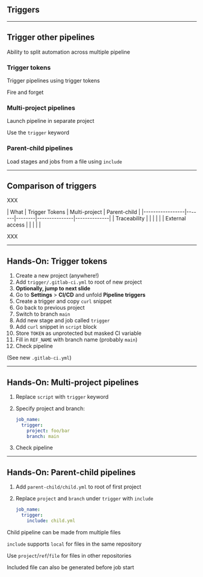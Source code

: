 <!-- .slide: id="gitlab_triggers" class="vertical-center" -->

<i class="fa-duotone fa-play fa-8x fa-duotone-colors" style="float: right; color: grey;"></i>

## Triggers

---

## Trigger other pipelines

Ability to split automation across multiple pipeline

### Trigger tokens

Trigger pipelines using trigger tokens [](https://docs.gitlab.com/ee/ci/triggers/)

Fire and forget

### Multi-project pipelines

Launch pipeline in separate project [](https://docs.gitlab.com/ee/ci/pipelines/multi_project_pipelines.html)

Use the `trigger` keyword [](https://docs.gitlab.com/ee/ci/yaml/index.html#trigger)

### Parent-child pipelines

Load stages and jobs from a file using `include` [](https://docs.gitlab.com/ee/ci/pipelines/parent_child_pipelines.html)

---

## Comparison of triggers

XXX

| What            | Trigger Tokens | Multi-project | Parent-child |
|-----------------|-------|--------|---------------|--------------|
| Traceability    |       |        |               |              |
| External access |       |        |               |              |

XXX

---

## Hands-On: Trigger tokens

1. Create a new project (anywhere!)
1. Add `trigger/.gitlab-ci.yml` to root of new project
1. **Optionally, jump to next slide**
1. Go to **Settings** > **CI/CD** and unfold **Pipeline triggers**
1. Create a trigger and copy `curl` snippet
1. Go back to previous project
1. Switch to branch `main`
1. Add new stage and job called `trigger`
1. Add `curl` snippet in `script` block
1. Store `TOKEN` as unprotected but masked CI variable [<i class="fa-solid fa-arrow-right-to-bracket"></i>](#/gitlab_ci_variable)
1. Fill in `REF_NAME` with branch name (probably `main`)
1. Check pipeline

(See new `.gitlab-ci.yml`)

---

## Hands-On: Multi-project pipelines

1. Replace `script` with `trigger` keyword
1. Specify project and branch:

    ```yaml
    job_name:
      trigger:
        project: foo/bar
        branch: main
    ```

1. Check pipeline

---

## Hands-On: Parent-child pipelines

1. Add `parent-child/child.yml` to root of first project
1. Replace `project` and `branch` under `trigger` with `include` [<i class="fa-solid fa-arrow-right-to-bracket"></i>](#/gitlab_templates)

    ```yaml
    job_name:
      trigger:
        include: child.yml
    ```

Child pipeline can be made from multiple files

`include` supports `local` for files in the same repository

Use `project`/`ref`/`file` for files in other repositories

Included file can also be generated before job start [](https://docs.gitlab.com/ee/ci/pipelines/downstream_pipelines.html#dynamic-child-pipelines)
